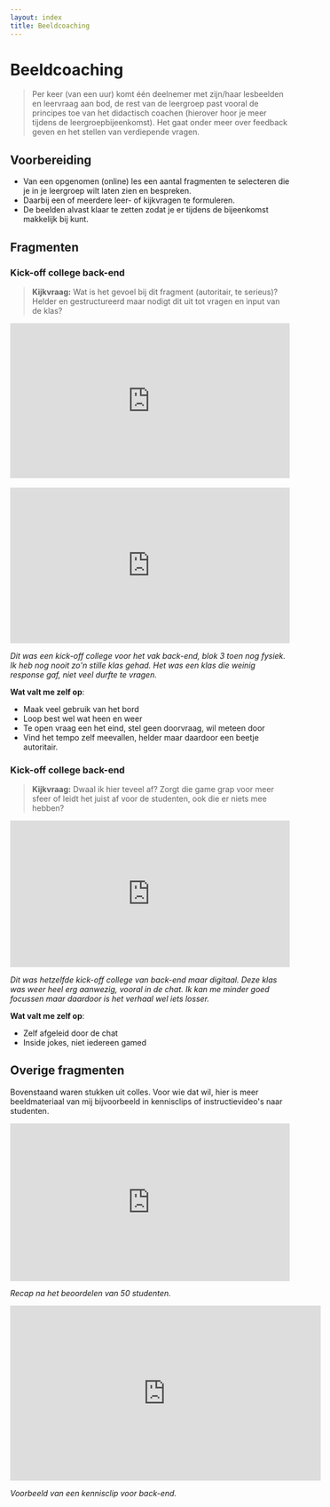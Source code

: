 ```yaml
---
layout: index
title: Beeldcoaching
---
```


# Beeldcoaching

> Per keer (van een uur) komt één deelnemer met zijn/haar lesbeelden en leervraag aan bod, de rest van de leergroep past vooral de principes toe van het didactisch coachen (hierover hoor je meer tijdens de leergroepbijeenkomst). Het gaat onder meer over feedback geven en het stellen van verdiepende vragen.

## Voorbereiding

- Van een opgenomen (online) les een aantal fragmenten te selecteren die je in je leergroep wilt laten zien en bespreken.
- Daarbij een of meerdere leer- of kijkvragen te formuleren.
- De beelden alvast klaar te zetten zodat je er tijdens de bijeenkomst makkelijk bij kunt.

## Fragmenten

### Kick-off college back-end

> **Kijkvraag:** Wat is het gevoel bij dit fragment (autoritair, te serieus)? Helder en gestructureerd maar nodigt dit uit tot vragen en input van de klas?

<div style="position: relative; padding-bottom: 55.38461538461539%; height: 0;"><iframe src="https://www.loom.com/embed/bc559b9a6f354b5cb0ef7505462055f2" frameborder="0" webkitallowfullscreen mozallowfullscreen allowfullscreen style="position: absolute; top: 0; left: 0; width: 100%; height: 100%;"></iframe></div>
<br>
<div style="position: relative; padding-bottom: 55.49845837615622%; height: 0;"><iframe src="https://www.loom.com/embed/953ca2bf2faa45479fc58af17c1ff53a" frameborder="0" webkitallowfullscreen mozallowfullscreen allowfullscreen style="position: absolute; top: 0; left: 0; width: 100%; height: 100%;"></iframe></div>

_Dit was een kick-off college voor het vak back-end, blok 3 toen nog fysiek. Ik heb nog nooit zo'n stille klas gehad. Het was een klas die weinig response gaf, niet veel durfte te vragen._

**Wat valt me zelf op**:

- Maak veel gebruik van het bord
- Loop best wel wat heen en weer
- Te open vraag een het eind, stel geen doorvraag, wil meteen door
- Vind het tempo zelf meevallen, helder maar daardoor een beetje autoritair.

### Kick-off college back-end

> **Kijkvraag:** Dwaal ik hier teveel af? Zorgt die game grap voor meer sfeer of leidt het juist af voor de studenten, ook die er niets mee hebben?

<div style="position: relative; padding-bottom: 52.32198142414861%; height: 0;"><iframe src="https://www.loom.com/embed/d1e618492cd645d0a9f11e7fca714656" frameborder="0" webkitallowfullscreen mozallowfullscreen allowfullscreen style="position: absolute; top: 0; left: 0; width: 100%; height: 100%;"></iframe></div>

_Dit was hetzelfde kick-off college van back-end maar digitaal. Deze klas was weer heel erg aanwezig, vooral in de chat. Ik kan me minder goed focussen maar daardoor is het verhaal wel iets losser._

**Wat valt me zelf op**:

- Zelf afgeleid door de chat
- Inside jokes, niet iedereen gamed

## Overige fragmenten

Bovenstaand waren stukken uit colles. Voor wie dat wil, hier is meer beeldmateriaal van mij bijvoorbeeld in kennisclips of instructievideo's naar studenten.

<div style="position: relative; padding-bottom: 56.25%; height: 0;"><iframe src="https://www.loom.com/embed/25cea5eacfd649498329859c7a16c59d" frameborder="0" webkitallowfullscreen mozallowfullscreen allowfullscreen style="position: absolute; top: 0; left: 0; width: 100%; height: 100%;"></iframe></div>

_Recap na het beoordelen van 50 studenten._

<iframe width="560" height="315" src="https://www.youtube.com/embed/tdqXTNqNrr0" frameborder="0" allow="accelerometer; autoplay; encrypted-media; gyroscope; picture-in-picture" allowfullscreen></iframe>

_Voorbeeld van een kennisclip voor back-end._
